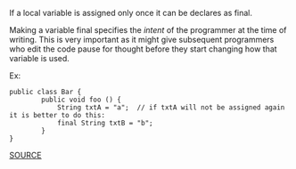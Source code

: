 If a local variable is assigned only once it can be declares as final.

Making a variable final specifies the *intent* of the programmer at the time of writing. This is very important as it might  give subsequent programmers who edit the code pause for thought before they start changing how that variable is used. 

Ex:

	public class Bar { 
			public void foo () { 
				String txtA = "a";  // if txtA will not be assigned again it is better to do this: 
				final String txtB = "b"; 
			} 
	}

[SOURCE](http://pmd.sourceforge.net/pmd-5.3.2/pmd-java/rules/java/optimizations.html#LocalVariableCouldBeFinal)
